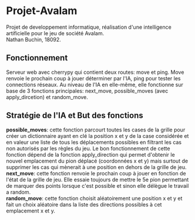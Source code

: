 # Projet-Avalam

Projet de developpement informatique, réalisation d'une intelligence artificielle pour le jeu de société Avalam. <br/>
Nathan Buchin, 18092.
## Fonctionnement
Serveur web avec cherrypy qui contient deux routes: move et ping.
Move renvoie le prochain coup à jouer déterminer par l'IA, ping pour tester les connections réseaux.
Au niveau de l'IA en elle-même, elle fonctionne sur base de 3 fonctions principales: next_move, possible_moves (avec apply_dircetion) et random_move.

## Stratégie de l'IA et But des fonctions 
__**possible_moves**__: cette fonction parcourt toutes les cases de la grille pour créer un dictionnaire ayant en clé la position x et y de la case considérée et en valeur une liste de tous les déplacements possibles en filtrant les cas non autorisés par les règles du jeu. Le bon fonctionnement de cette fonction dépend de la fonction apply_direction qui permet d'obtenir le nouvel emplacement du pion déplacé (coordonnées x et y) mais surtout de supprimer les cas qui mènerait à une position en dehors de la grille de jeu. <br/>
__**next_move**__: cette fonction renvoie le prochain coup à jouer en fonction de l'état de la grille de jeu. Elle essaie toujours de mettre le 5e pion permettant de marquer des points lorsque c'est possible et sinon elle délègue le travail a random. <br/>
__**random_move**__: cette fonction choisit aléatoirement une position x et y et fait un choix aléatoire dans la liste des directions possibles à cet emplacement x et y.
